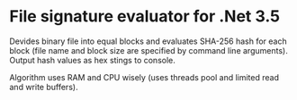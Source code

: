 # File signature evaluator for .Net 3.5
Devides binary file into equal blocks and evaluates SHA-256 hash for each block
(file name and block size are specified by command line arguments).
Output hash values as hex stings to console.

Algorithm uses RAM and CPU wisely (uses threads pool and limited read and write buffers).
